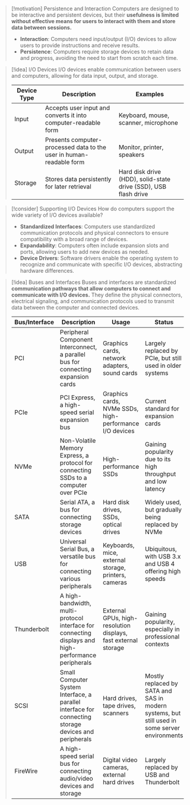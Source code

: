 > [!motivation] Persistence and Interaction
> Computers are designed to be interactive and persistent devices, but their **usefulness is limited without effective means for users to interact with them and store data between sessions.**
> - **Interaction**: Computers need input/output (I/O) devices to allow users to provide instructions and receive results.
> - **Persistence**: Computers require storage devices to retain data and progress, avoiding the need to start from scratch each time.

> [!idea] I/O Devices
> I/O devices enable communication between users and computers, allowing for data input, output, and storage.
> 
> | Device Type | Description | Examples |
> |-------------|-------------|----------|
> | Input       | Accepts user input and converts it into computer-readable form | Keyboard, mouse, scanner, microphone |
> | Output      | Presents computer-processed data to the user in human-readable form | Monitor, printer, speakers |
> | Storage     | Stores data persistently for later retrieval | Hard disk drive (HDD), solid-state drive (SSD), USB flash drive |

> [!consider] Supporting I/O Devices
> How do computers support the wide variety of I/O devices available?
> - **Standardized Interfaces**: Computers use standardized communication protocols and physical connectors to ensure compatibility with a broad range of devices.
> - **Expandability**: Computers often include expansion slots and ports, allowing users to add new devices as needed.
> - **Device Drivers**: Software drivers enable the operating system to recognize and communicate with specific I/O devices, abstracting hardware differences.


> [!idea] Buses and Interfaces
> Buses and interfaces are standardized **communication pathways that allow computers to connect and communicate with I/O devices.** They define the physical connectors, electrical signaling, and communication protocols used to transmit data between the computer and connected devices.
> 
> | Bus/Interface | Description | Usage | Status |
> |---------------|-------------|-------|--------|
> | PCI           | Peripheral Component Interconnect, a parallel bus for connecting expansion cards | Graphics cards, network adapters, sound cards | Largely replaced by PCIe, but still used in older systems |
> | PCIe          | PCI Express, a high-speed serial expansion bus | Graphics cards, NVMe SSDs, high-performance I/O devices | Current standard for expansion cards |
> | NVMe          | Non-Volatile Memory Express, a protocol for connecting SSDs to a computer over PCIe | High-performance SSDs | Gaining popularity due to its high throughput and low latency |
> | SATA          | Serial ATA, a bus for connecting storage devices | Hard disk drives, SSDs, optical drives | Widely used, but gradually being replaced by NVMe |
> | USB           | Universal Serial Bus, a versatile bus for connecting various peripherals | Keyboards, mice, external storage, printers, cameras | Ubiquitous, with USB 3.x and USB 4 offering high speeds |
> | Thunderbolt   | A high-bandwidth, multi-protocol interface for connecting displays and high-performance peripherals | External GPUs, high-resolution displays, fast external storage | Gaining popularity, especially in professional contexts |
> | SCSI          | Small Computer System Interface, a parallel interface for connecting storage devices and peripherals | Hard drives, tape drives, scanners | Mostly replaced by SATA and SAS in modern systems, but still used in some server environments |
> | FireWire      | A high-speed serial bus for connecting audio/video devices and storage | Digital video cameras, external hard drives | Largely replaced by USB and Thunderbolt |

